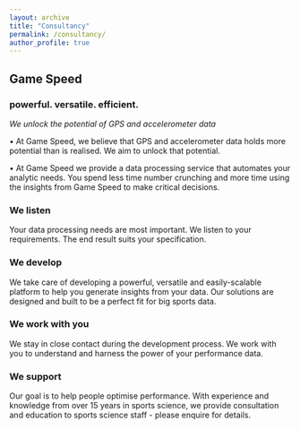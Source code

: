 ```yaml
---
layout: archive
title: "Consultancy"
permalink: /consultancy/
author_profile: true
---
```


## Game Speed  

### powerful. versatile. efficient.  

*We unlock the potential of GPS and accelerometer data*  

• At Game Speed, we believe that GPS and accelerometer data holds more potential than is realised. We aim to unlock that potential.  

• At Game Speed we provide a data processing service that automates your analytic needs. You spend less time number crunching and more time using the insights from Game Speed to make critical decisions.  

### We listen  

Your data processing needs are most important.  We listen to your requirements. The end result suits your specification.  

### We develop  

We take care of developing a powerful, versatile and easily-scalable platform to help you generate insights from your data. Our solutions are designed and built to be a perfect fit for big sports data.  


### We work with you  

We stay in close contact during the development process. We work with you to understand and harness the power of your performance data.  


### We support  

Our goal is to help people optimise performance. With experience and knowledge from over 15 years in sports science, we provide consultation and education to sports science staff - please enquire for details.  

